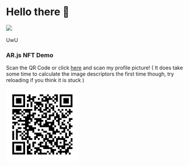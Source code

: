 # Hello there 👋

![](hello-there.gif)

UwU

### AR.js NFT Demo

Scan the QR Code or click [here](https://navanchauhan.github.io/Experiments/2020-08-01/index.html) and scan my profile picture! ( It does take some time to calculate the image descriptors the first time though, try reloading if you think it is stuck )


![](qr.png)


<!--
**navanchauhan/navanchauhan** is a ✨ _special_ ✨ repository because its `README.md` (this file) appears on your GitHub profile.

Here are some ideas to get you started:

- 🔭 I’m currently working on ...
- 🌱 I’m currently learning ...
- 👯 I’m looking to collaborate on ...
- 🤔 I’m looking for help with ...
- 💬 Ask me about ...
- 📫 How to reach me: ...
- 😄 Pronouns: ...
- ⚡ Fun fact: ...
-->
